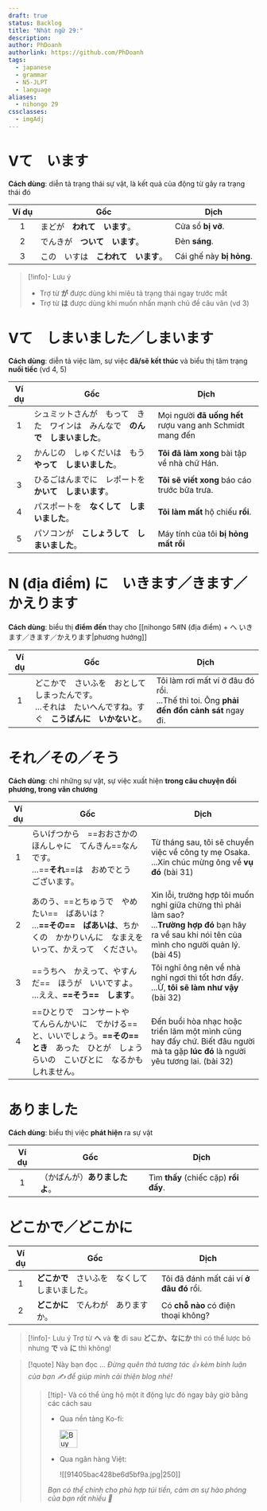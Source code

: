 ```yaml
---
draft: true
status: Backlog
title: "Nhật ngữ 29:"
description:
author: PhDoanh
authorlink: https://github.com/PhDoanh
tags:
  - japanese
  - grammar
  - N5-JLPT
  - language
aliases:
  - nihongo 29
cssclasses:
  - imgAdj
---
```

# Vて　います
**Cách dùng**: diễn tả trạng thái sự vật, là kết quả của động từ gây ra trạng thái đó

| Ví dụ | Gốc                  | Dịch                     |
| :---: | -------------------- | ------------------------ |
|   1   | まどが　**われて　います**。     | Cửa sổ **bị vỡ**.        |
|   2   | でんきが　**ついて　います**。    | Đèn **sáng**.            |
|   3   | この　いすは　**こわれて　います**。 | Cái ghế này **bị hỏng**. |

> [!info]- Lưu ý
> - Trợ từ **が** được dùng khi miêu tả trạng thái ngay trước mắt
> - Trợ từ **は** được dùng khi muốn nhấn mạnh chủ đề câu văn (vd 3)

# Vて　しまいました／しまいます
**Cách dùng**:  diễn tả việc làm, sự việc **đã/sẽ kết thúc** và biểu thị tâm trạng **nuối tiếc** (vd 4, 5) 

| Ví dụ | Gốc                                       | Dịch                                                     |
| :---: | ----------------------------------------- | -------------------------------------------------------- |
|   1   | シュミットさんが　もって　きた　ワインは　みんなで　**のんで　しまいました**。 | Mọi người **đã uống hết** rượu vang anh Schmidt mang đến |
|   2   | かんじの　しゅくだいは　もう　**やって　しまいました**。            | **Tôi đã làm xong** bài tập về nhà chữ Hán.              |
|   3   | ひるごはんまでに　レポートを　**かいて　しまいます**。             | **Tôi sẽ viết xong** báo cáo trước bữa trưa.             |
|   4   | パスポートを　**なくして　しまいました**。                   | **Tôi làm mất** hộ chiếu **rồi**.                        |
|   5   | パソコンが　**こしょうして　しまいました**。                  | Máy tính của tôi **bị hỏng mất rồi**                     |

# N (địa điểm) に　いきます／きます／かえります
**Cách dùng**: biểu thị **điểm đến** thay cho [[nihongo 5#N (địa điểm) + へ いきます／きます／かえります|phương hướng]]

| Ví dụ | Gốc                                                         | Dịch                                                                                       |
| :---: | ----------------------------------------------------------- | ------------------------------------------------------------------------------------------ |
|   1   | どこかで　さいふを　おとして　しまったんです。<br>…それは　たいへんですね。すぐ　**こうばんに　いかないと**。 | Tôi làm rơi mất ví ở đâu đó rồi.<br>...Thế thì toi. Ông **phải đến đồn cảnh sát** ngay đi. |

# それ／その／そう
**Cách dùng**: chỉ những sự vật, sự việc xuất hiện **trong câu chuyện đối phương, trong văn chương**

| Ví dụ | Gốc                                                                                                                                                        | Dịch                                                                                                                                                      |
|:-----:| ---------------------------------------------------------------------------------------------------------------------------------------------------------- | --------------------------------------------------------------------------------------------------------------------------------------------------------- |
|   1   | らいげつから　==おおさかの　ほんしゃに　てんきん==なんです。<br>…==**それ**==は　おめでとう　ございます。                                                  | Từ tháng sau, tôi sẽ chuyển việc về công ty mẹ Osaka.<br>...Xin chúc mừng ông về **vụ đó** (bài 31)                                                       |
|   2   | あのう、==とちゅうで　やめたい==　ばあいは？<br>…**==その==　ばあいは**、ちかくの　かかりいんに　なまえを　いって、かえって　ください。                    | Xin lỗi, trường hợp tôi muốn nghỉ giữa chừng thì phải làm sao?<br>...**Trường hợp đó** bạn hãy ra về sau khi nói tên của mình cho người quản lý. (bài 45) |
|   3   | ==うちへ　かえって、やすんだ==　ほうが　いいですよ。<br>…ええ、**==そう==　します**。                                                                      | Tôi nghĩ ông nên về nhà nghỉ ngơi thì tốt hơn đấy.<br>...Ừ, **tôi sẽ làm như vậy** (bài 32)                                                               |
|   4   | ==ひとりで　コンサートや　てんらんかいに　でかける==と、いいでしょう。**==その==　とき**　あった　ひとが　しょうらいの　こいびとに　なるかも　しれません。 | Đến buổi hòa nhạc hoặc triển lãm một mình cũng hay đấy chứ. Biết đâu người mà ta gặp **lúc đó** là người yêu tương lai. (bài 32)                          |

# ありました
**Cách dùng**: biểu thị việc **phát hiện** ra sự vật

| Ví dụ | Gốc               | Dịch                                  |
| :---: | ----------------- | ------------------------------------- |
|   1   | （かばんが）**ありましたよ**。 | Tìm **thấy** (chiếc cặp) **rồi đấy**. |

# どこかで／どこかに

| Ví dụ | Gốc                        | Dịch                                     |
| :---: | -------------------------- | ---------------------------------------- |
|   1   | **どこかで**　さいふを　なくして　しまいました。 | Tôi đã đánh mất cái ví **ở đâu đó** rồi. |
|   2   | **どこかに**　でんわが　ありますか。       | Có **chỗ nào** có điện thoại không?      |

> [!info]- Lưu ý
> Trợ từ **へ** và **を** đi sau **どこか、なにか** thì có thể lược bỏ nhưng **で** và **に** thì không!

> [!quote] Này bạn đọc ...
> *Đừng quên thả tương tác 👍 kèm bình luận của bạn ✍️ để giúp mình cải thiện blog nhé!* 
> > [!tip]- Và có thể ủng hộ một ít động lực đó ngay bây giờ bằng các cách sau
> > - Qua nền tảng Ko-fi:
> > 
> >   <a href='https://ko-fi.com/M4M111S8CI' target='_blank'><img height='36' style='border:0px;height:36px;' src='https://storage.ko-fi.com/cdn/kofi3.png?v=3' border='0' alt='Buy Me a Coffee at ko-fi.com' /></a>
> > - Qua ngân hàng Việt:
> >   
> >   ![[91405bac428be6d5bf9a.jpg|250]]
> > 
> > *Bạn có thể chỉnh cho phù hợp túi tiền, cảm ơn sự hào phóng của bạn rất nhiều 🥰*




